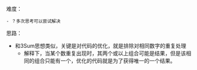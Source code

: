 难度：

	- ？多次思考可以尝试解决

思路：

- 和3Sum思想类似，关键是对代码的优化，就是排除对相同数字的重复处理
  - 解释下，当某个数重复出现时，其两个或以上组合可能是结果，但是该相同的组合只能有一个，优化的代码就是为了获得唯一的一个结果。